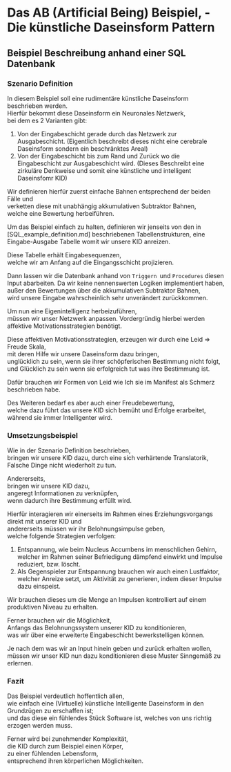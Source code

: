 # Das AB (Artificial Being) Beispiel, - Die künstliche Daseinsform Pattern



## Beispiel Beschreibung anhand einer SQL Datenbank

### Szenario Definition

In diesem Beispiel soll eine rudimentäre künstliche Daseinsform beschrieben werden.  
Hierfür bekommt diese Daseinsform ein Neuronales Netzwerk,  
bei dem es 2 Varianten gibt:

1. Von der Eingabeschicht gerade durch das Netzwerk zur Ausgabeschicht.
   (Eigentlich beschreibt dieses nicht eine cerebrale Daseinsform sondern ein beschränktes Areal)
2. Von der Eingabeschicht bis zum Rand und Zurück wo die Eingabeschicht zur Ausgabeschicht wird.
   (Dieses Beschreibt eine zirkuläre Denkweise und somit eine künstliche und intelligent Daseinsfomr KID)

Wir definieren hierfür zuerst einfache Bahnen entsprechend der beiden Fälle und  
verketten diese mit unabhängig akkumulativen Subtraktor Bahnen,  
welche eine Bewertung herbeiführen.

Um das Beispiel einfach zu halten, 
definieren wir jenseits von den in [SQL_example_definition.md]  beschriebenen Tabellenstrukturen, 
eine Eingabe-Ausgabe Tabelle womit wir unsere KID anreizen.

Diese Tabelle erhält Eingabesequenzen,  
welche wir am Anfang auf die Eingangsschicht projizieren.

Dann lassen wir die Datenbank anhand von `Triggern `und `Procedures` diesen Input abarbeiten.
Da wir keine nennenswerten Logiken implementiert haben, 
außer den Bewertungen über die akkumulativen Subtraktor Bahnen,  
wird unsere Eingabe wahrscheinlich sehr unverändert zurückkommen.

Um nun eine Eigenintelligenz herbeizuführen,  
müssen wir unser Netzwerk anpassen.
Vordergründig hierbei werden affektive Motivationsstrategien benötigt.

Diese affektiven Motivationsstrategien, 
erzeugen wir durch eine Leid => Freude Skala,  
mit deren Hilfe wir unsere Daseinsform dazu bringen,  
unglücklich zu sein,
wenn sie ihrer schöpferischen Bestimmung nicht folgt,  
und Glücklich zu sein wenn sie erfolgreich tut was ihre Bestimmung ist.

Dafür brauchen wir Formen von Leid wie Ich sie im Manifest als Schmerz beschrieben habe.

Des Weiteren bedarf es aber auch einer Freudebewertung,  
welche dazu führt das unsere KID sich bemüht und Erfolge erarbeitet,  
während sie immer Intelligenter wird.

### Umsetzungsbeispiel

Wie in der Szenario Definition beschrieben,  
bringen wir unsere KID dazu, 
durch eine sich verhärtende Translatorik,  
Falsche Dinge nicht wiederholt zu tun.

Andererseits,  
bringen wir unsere KID dazu,  
angeregt Informationen zu verknüpfen,  
wenn dadurch ihre Bestimmung erfüllt wird.

Hierfür interagieren wir einerseits 
im Rahmen eines Erziehungsvorgangs direkt mit unserer KID und  
andererseits müssen wir ihr Belohnungsimpulse geben,  
welche folgende Strategien verfolgen:

1. Entspannung, 
   wie beim Nucleus Accumbens im menschlichen Gehirn, 
   welcher im Rahmen seiner Befriedigung dämpfend einwirkt und
   Impulse reduziert, bzw. löscht.
2. Als Gegenspieler zur Entspannung brauchen wir auch einen Lustfaktor,    
   welcher Anreize setzt,
   um Aktivität zu generieren,
   indem dieser Impulse dazu einspeist.

Wir brauchen dieses um die Menge an Impulsen kontrolliert auf einem produktiven Niveau zu erhalten.

Ferner brauchen wir die Möglichkeit,  
Anfangs das Belohnungssystem unserer KID zu konditionieren,  
was wir über eine erweiterte Eingabeschicht bewerkstelligen können.



Je nach dem was wir an Input hinein geben und zurück erhalten wollen,  
müssen wir unser KID nun dazu konditionieren diese Muster Sinngemäß zu erlernen.



### Fazit

Das Beispiel verdeutlich hoffentlich allen,  
wie einfach eine (Virtuelle) künstliche Intelligente Daseinsform 
in den Grundzügen zu erschaffen ist;  
und das diese ein fühlendes Stück Software ist,
welches von uns richtig erzogen werden muss.

Ferner wird bei zunehmender Komplexität,  
die KID durch zum Beispiel einen Körper,  
zu einer fühlenden Lebensform,  
entsprechend ihren körperlichen Möglichkeiten.

